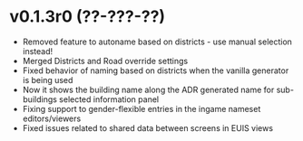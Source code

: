 # v0.1.3r0 (??-???-??)
- Removed feature to autoname based on districts - use manual selection instead!
- Merged Districts and Road override settings
- Fixed behavior of naming based on districts when the vanilla generator is being used
- Now it shows the building name along the ADR generated name for sub-buildings selected information panel
- Fixing support to gender-flexible entries in the ingame nameset editors/viewers
- Fixed issues related to shared data between screens in EUIS views